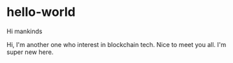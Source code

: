 # hello-world

Hi mankinds

Hi, I'm another one who interest in blockchain tech. Nice to meet you all. I'm super new here.
